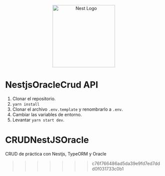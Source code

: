 
<p align="center">
  <a href="http://nestjs.com/" target="blank"><img src="https://nestjs.com/img/logo-small.svg" width="200" alt="Nest Logo" /></a>
</p>

# NestjsOracleCrud API

1. Clonar el repositorio.
2. ```yarn install```
3. Clonar el archivo ```.env.template``` y renombrarlo a ```.env```.
4. Cambiar las variables de entorno.
5. Levantar ```yarn start dev```.

# CRUDNestJSOracle
CRUD de práctica con Nestjs, TypeORM y Oracle
>>>>>>> c76f766486ad5da39e9fd7ed7ddd0f031733c0b1
